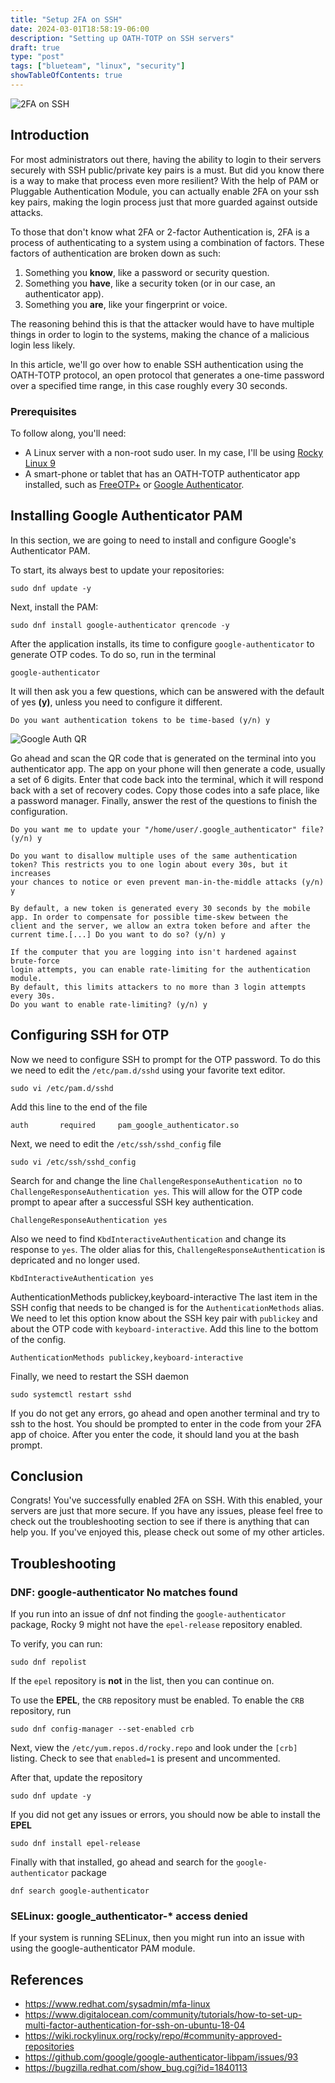 ```yaml
---
title: "Setup 2FA on SSH"
date: 2024-03-01T18:58:19-06:00
description: "Setting up OATH-TOTP on SSH servers"
draft: true
type: "post"
tags: ["blueteam", "linux", "security"]
showTableOfContents: true
---
```


![2FA on SSH](/images/posts/linux/setup-2fa-on-ssh/2faSSH.png)

## Introduction

For most administrators out there, having the ability to login to their servers securely with SSH public/private key pairs is a must. But did you know there is a way to make that process even more resilient? With the help of PAM or Pluggable Authentication Module, you can actually enable 2FA on your ssh key pairs, making the login process just that more guarded against outside attacks. 

To those that don't know what 2FA or 2-factor Authentication is, 2FA is a process of authenticating to a system using a combination of factors. These factors of authentication are broken down as such:

1) Something you **know**, like a password or security question.
2) Something you **have**, like a security token (or in our case, an authenticator app).
3) Something you **are**, like your fingerprint or voice.

The reasoning behind this is that the attacker would have to have multiple things in order to login to the systems, making the chance of a malicious login less likely. 

In this article, we'll go over how to enable SSH authentication using the OATH-TOTP protocol, an open protocol that generates a one-time password over a specified time range, in this case roughly every 30 seconds.  

### Prerequisites

To follow along, you'll need:

- A Linux server with a non-root sudo user. In my case, I'll be using [Rocky Linux 9](https://rockylinux.org/) 
- A smart-phone or tablet that has an OATH-TOTP authenticator app installed, such as [FreeOTP+](https://f-droid.org/en/packages/org.liberty.android.freeotpplus/) or [Google Authenticator](https://play.google.com/store/apps/details?id=com.google.android.apps.authenticator2&hl=en_US&gl=US).  

## Installing Google Authenticator PAM

In this section, we are going to need to install and configure Google's Authenticator PAM.

To start, its always best to update your repositories:
```
sudo dnf update -y
```

Next, install the PAM:
```
sudo dnf install google-authenticator qrencode -y
```

After the application installs, its time to configure `google-authenticator` to generate OTP codes. To do so, run in the terminal 
```
google-authenticator
```

It will then ask you a few questions, which can be answered with the default of yes **(y)**, unless you need to configure it different.
```
Do you want authentication tokens to be time-based (y/n) y
```
![Google Auth QR](/images/posts/linux/setup-2fa-on-ssh/image-1.png)

Go ahead and scan the QR code that is generated on the terminal into you authenticator app. The app on your phone will then generate a code, usually a set of 6 digits. Enter that code back into the terminal, which it will respond back with a set of recovery codes. Copy those codes into a safe place, like a password manager. Finally, answer the rest of the questions to finish the configuration.  

```
Do you want me to update your "/home/user/.google_authenticator" file? (y/n) y

Do you want to disallow multiple uses of the same authentication
token? This restricts you to one login about every 30s, but it increases
your chances to notice or even prevent man-in-the-middle attacks (y/n) y

By default, a new token is generated every 30 seconds by the mobile 
app. In order to compensate for possible time-skew between the 
client and the server, we allow an extra token before and after the
current time.[...] Do you want to do so? (y/n) y

If the computer that you are logging into isn't hardened against brute-force
login attempts, you can enable rate-limiting for the authentication module.
By default, this limits attackers to no more than 3 login attempts every 30s.
Do you want to enable rate-limiting? (y/n) y
```

## Configuring SSH for OTP

Now we need to configure SSH to prompt for the OTP password. To do this we need to edit the `/etc/pam.d/sshd` using your favorite text editor.
```
sudo vi /etc/pam.d/sshd
```

Add this line to the end of the file
```
auth 	   required     pam_google_authenticator.so
```

Next, we need to edit the `/etc/ssh/sshd_config` file
```
sudo vi /etc/ssh/sshd_config
```

Search for and change the line `ChallengeResponseAuthentication no` to `ChallengeResponseAuthentication yes`. This will allow for the OTP code prompt to apear after a successful SSH key authentication.
```
ChallengeResponseAuthentication yes
```

Also we need to find `KbdInteractiveAuthentication` and change its response to `yes`. The older alias for this, `ChallengeResponseAuthentication` is depricated and no longer used.
```
KbdInteractiveAuthentication yes
```

AuthenticationMethods publickey,keyboard-interactive
The last item in the SSH config that needs to be changed is for the `AuthenticationMethods` alias. We need to let this option know about the SSH key pair with `publickey` and about the OTP code with `keyboard-interactive`. Add this line to the bottom of the config.

```
AuthenticationMethods publickey,keyboard-interactive
```

Finally, we need to restart the SSH daemon 
```
sudo systemctl restart sshd
```

If you do not get any errors, go ahead and open another terminal and try to ssh to the host. You should be prompted to enter in the code from your 2FA app of choice. After you enter the code, it should land you at the bash prompt. 

## Conclusion

Congrats! You've successfully enabled 2FA on SSH. With this enabled, your servers are just that more secure. If you have any issues, please feel free to check out the troubleshooting section to see if there is anything that can help you. If you've enjoyed this, please check out some of my other articles.

## Troubleshooting

### DNF: google-authenticator No matches found
If you run into an issue of dnf not finding the `google-authenticator` package, Rocky 9 might not have the `epel-release` repository enabled.

To verify, you can run:
```
sudo dnf repolist
```

If the `epel` repository is **not** in the list, then you can continue on.

To use the **EPEL**, the `CRB` repository must be enabled. To enable the `CRB` repository, run
```
sudo dnf config-manager --set-enabled crb
```

Next, view the `/etc/yum.repos.d/rocky.repo` and look under the `[crb]` listing. Check to see that `enabled=1` is present and uncommented. 

After that, update the repository 
```
sudo dnf update -y
```

If you did not get any issues or errors, you should now be able to install the **EPEL**
```
sudo dnf install epel-release
```

Finally with that installed, go ahead and search for the `google-authenticator` package
```
dnf search google-authenticator
```

### SELinux: google_authenticator-* access denied 

If your system is running SELinux, then you might run into an issue with using the google-authenticator PAM module. 

## References
- https://www.redhat.com/sysadmin/mfa-linux
- https://www.digitalocean.com/community/tutorials/how-to-set-up-multi-factor-authentication-for-ssh-on-ubuntu-18-04
- https://wiki.rockylinux.org/rocky/repo/#community-approved-repositories
- https://github.com/google/google-authenticator-libpam/issues/93
- https://bugzilla.redhat.com/show_bug.cgi?id=1840113
